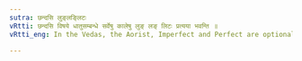 ```yaml
---
sutra: छन्दसि लुङ्लङ्लिटः
vRtti: छन्दसि विषये धातुसम्बन्धे सर्वेषु कालेषु लुङ् लङ् लिटः प्रत्यया भवन्ति ॥
vRtti_eng: In the Vedas, the Aorist, Imperfect and Perfect are optionally employed in all tenses, in relation to verbs.

---
```

